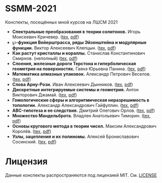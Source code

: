 # SSMM-2021
Конспекты, посещённых мной курсов на ЛШСМ 2021
- **Спектральные преобразования в теории солитонов.** Игорь Моисеевич Кричевер. ([tex](spectral-transformations-in-soliton-theory.tex), [pdf](spectral-transformations-in-soliton-theory.pdf))
- **℘-функция Вейерштрасса, ряды Эйзенштейна и модулярные функции.** Виктор Алексеевич Клепцын. ([tex](modular-functions.tex), [pdf](modular-functions.tex))
- **Как растут кристаллы и кораллы.** Станислав Константинович Смирнов. (неполный) ([tex](crystals-and-corals-growth.tex), [pdf](crystals-and-corals-growth.pdf))
- **Слоения, железные дороги Терстона и гиперболическая геометрия на поверхностях.** Гаянэ Юрьевна Панина. ([tex](Thurston-railways.tex), [pdf](Thurston-railways.pdf))
- **Математика алмазных упаковок.** Александр Петрович Веселов. ([tex](diamond-packaging.tex), [pdf](diamond-packaging.pdf))
- **Слова Арну-Рози.** Иван Алексеевич Дынников. ([tex](Arnoux-Rosi-words.tex), [pdf](Arnoux-Rosi-words.pdf))
- **Дискретные интегрируемые системы и геометрия.** Антон Викторович Джамай. ([tex](discrete-integrable-systems-and-geometry.tex), [pdf](discrete-integrable-systems-and-geometry.pdf))
- **Гомологические сферы и алгоритмическая неразрешимость в топологии.** Александр Александрович Гайфуллин. ([tex](decidability-in-topology.tex), [pdf](decidability-in-topology.pdf))
- **ABC-гипотеза и ее следствия.** Дмитрий Олегович Орлов. ([tex](abc-conjecture.tex), [pdf](abc-conjecture.pdf))
- **Множество Мандельброта.** Владлен Анатольевич Тиморин. ([tex](Mandelbrot-set.tex), [pdf](Mandelbrot-set.pdf))
- **Основы кругового метода в теории чисел.** Максим Александрович Королёв. ([tex](circular-method-in-number-theory.tex), [pdf](circular-method-in-number-theory.pdf))
- **Узлы, зацепления и их полиномы.** Алексей Брониславович Сосинский. ([tex](knots-and-polynomials.tex), [pdf](knots-and-polynomials.pdf))

# Лицензия
Данные конспекты распространяются под лицензией MIT. См. [LICENSE](LICENSE)